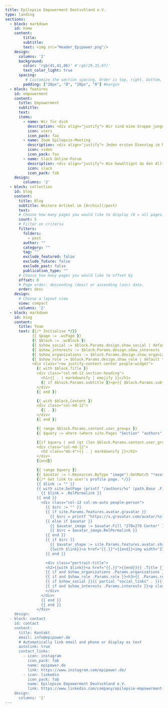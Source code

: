 ```yaml
---
title: Epilepsie Empowerment Deutschland e.V.
type: landing
sections:
  - block: markdown
    id: home
    content:
        title:
        subtitle:
        text: <img src="Header_Epipower.png"/>
    design:
      columns: '2'
      background:
        color: 'rgb(41,41,86)' #'rgb(29,35,67)'
        text_color_light: true
      spacing:
         # Customize the section spacing. Order is top, right, bottom, left.
        padding: ["20px", "0", "20px", "0"] #margin
  - block: features
    id: empowerment
    content:
      title: Empowerment
      subtitle:
      text:
      items:
        - name: Wir für dich
          description: <div align="justify"> Wir sind eine Gruppe junger Menschen, die alle von Epilepsie betroffen sind. Wir kümmern uns um den Ausbau von digitalen Selbsthilfeangeboten und vernetzen Menschen. Darüberhinaus arbeiten wir mit anderen Organisationen auf (inter-)nationaler zusammen, sprechen mit Vertretern der Krankenkassen, der Pharmaindustrie oder dem Gesetzgeber. Wir vertreten also deine und gleichzeitig unsere Interessen.</div>
          icon: users
          icon_pack: fas
        - name: Zoom Epilepsie-Meeting
          description: <div align="justify"> Jeden ersten Dienstag im Monat starten wir ein Zoom-Meeting für Menschen, die von Epilepsie betroffen sind. Nach einem Impulsvortag über etwas Aktuelles aus der Epilepsie tauschen sich die Teilnehmer anschließend zu verschiedenen Themen aus, spezifisch zur Epilepsie aber auch Privates. Es geht also ganz locker zu. Du hast Interesse? Dann melde dich einfach <a href="mailto:info@epipower.de">hier</a> und du bekommst regelmäßig die Zugangsdaten per Mail.</div>
          icon: video
          icon_pack: fas
        - name: Slack Online-Forum
          description: <div align="justify"> Wie bewältigst du den Alltag mit deiner Epilepsie? Bist du zufrieden mit deiner Therapie? Kennst du andere Menschen, die von Epilepsie betroffen sind? Wir bieten dir eine Community zum Fragen stellen, Vernetzen und zum sich gegenseitig Austauschen. Akutell haben wir hierfür ein Online-Forum auf Slack erstellt. Melde dich einfach <a href="mailto:info@epipower.de">hier</a>, wenn du dabei sein möchtest und wir lassen dir zeitnah einen Einladungslink zukommen. </div>
          icon: slack
          icon_pack: fab
    design:
        columns: '2'
  - block: collection
    id: blog
    content:
      title: Blog
      subtitle: Weitere Artikel im [Archiv](/post)
      text:
      # Choose how many pages you would like to display (0 = all pages)
      count: 5
      # Filter on criteria
      filters:
        folders:
          - post
        author: ""
        category: ""
        tag: ""
        exclude_featured: false
        exclude_future: false
        exclude_past: false
        publication_type: ""
      # Choose how many pages you would like to offset by
      offset: 0
      # Page order: descending (desc) or ascending (asc) date.
      order: desc
    design:
      # Choose a layout view
      view: compact
      columns: '2'
  - block: markdown
    id: blog
    content:
      title: Team
      text: {{/* Initialise */}}
            {{ $page := .wcPage }}
            {{ $block := .wcBlock }}
            {{ $show_social := $block.Params.design.show_social | default false }}
            {{ $show_interests := $block.Params.design.show_interests | default true }}
            {{ $show_organizations := $block.Params.design.show_organizations | default false }}
            {{ $show_role := $block.Params.design.show_role | default true }}
            <div class="row justify-content-center people-widget">
              {{ with $block.Title }}
              <div class="col-md-12 section-heading">
                <h1>{{ . | markdownify | emojify }}</h1>
                {{ if $block.Params.subtitle }}<p>{{ $block.Params.subtitle | markdownify | emojify }}</p>{{ end }}
              </div>
              {{ end }}

              {{ with $block.Content }}
              <div class="col-md-12">
                {{ . }}
              </div>
              {{ end }}

              {{ range $block.Params.content.user_groups }}
              {{ $query := where (where site.Pages "Section" "authors") ".Params.user_groups" "intersect" (slice .) }}

              {{if $query | and (gt (len $block.Params.content.user_groups) 1) }}
              <div class="col-md-12">
                <h2 class="mb-4">{{ . | markdownify }}</h2>
              </div>
              {{end}}

              {{ range $query }}
              {{ $avatar := (.Resources.ByType "image").GetMatch "*avatar*" }}
              {{/* Get link to user's profile page. */}}
              {{ $link := "" }}
              {{ with site.GetPage (printf "/authors/%s" (path.Base .File.Dir)) }}
                {{ $link = .RelPermalink }}
              {{ end }}
                <div class="col-12 col-sm-auto people-person">
                  {{ $src := "" }}
                  {{ if site.Params.features.avatar.gravatar }}
                    {{ $src = printf "https://s.gravatar.com/avatar/%s?s=150" (md5 .Params.email) }}
                  {{ else if $avatar }}
                    {{ $avatar_image := $avatar.Fill "270x270 Center" }}
                    {{ $src = $avatar_image.RelPermalink }}
                  {{ end }}
                  {{ if $src }}
                    {{ $avatar_shape := site.Params.features.avatar.shape | default "circle" }}
                    {{with $link}}<a href="{{.}}">{{end}}<img width="270" height="270" loading="lazy" class="avatar {{if eq $avatar_shape "square"}}avatar-square{{else}}avatar-circle{{end}}" src="{{ $src }}" alt="Avatar">{{if $link}}</a>{{end}}
                  {{ end }}

                  <div class="portrait-title">
                  <h2>{{with $link}}<a href="{{.}}">{{end}}{{ .Title }}{{if $link}}</a>{{end}}</h2>
                  {{ if and $show_organizations .Params.organizations }}{{ range .Params.organizations }}<h3>{{ .name }}</h3>{{ end }}{{ end }}
                  {{ if and $show_role .Params.role }}<h3>{{ .Params.role | markdownify | emojify }}</h3>{{ end }}
                  {{ if $show_social }}{{ partial "social_links" . }}{{ end }}
                  {{ if and $show_interests .Params.interests }}<p class="people-interests">{{ delimit .Params.interests ", " | markdownify | emojify }}</p>{{ end }}
                  </div>
                </div>
                {{ end }}
                {{ end }}
              </div>
    design:
  - block: contact
    id: contact
    content:
      title: Kontakt
      email: info@epipower.de
      # Automatically link email and phone or display as text
      autolink: true
      contact_links:
        - icon: instagram
          icon_pack: fab
          name: epipower.de
          link: https://www.instagram.com/epipower.de/
        - icon: linkedin
          icon_pack: fab
          name: Epilepsie Empowerment Deutschland e.V.
          link: https://www.linkedin.com/company/epilepsie-empowerment-deutschland-e-v/
    design:
      columns: '2'
---
```

